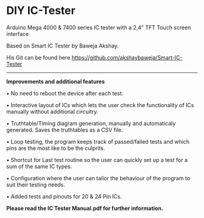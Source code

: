 # DIY IC-Tester
Arduino Mega 4000 &amp; 7400 series IC tester with a 2,4" TFT Touch screen interface

Based on Smart IC Tester by Baweja Akshay. 

His Git can be found here https://github.com/akshaybaweja/Smart-IC-Tester

------------------------------------------------------------------------------------------------
**Improvements and additional features**
      
• No need to reboot the device after each test.
      
• Interactive layout of ICs which lets the user check the functionality of ICs manually without additional circuitry.
      
• Truthtable/Timing diagram generation, manually and automaticaly generated. Saves the truthtables as a CSV file.
      
• Loop testing, the program keeps track of passed/failed tests and which pins are the most like to be the culprits.
      
• Shortcut for Last test routine so the user can quickly set up a test for a sum of the same IC types.
      
• Configuration where the user can tailor the behaviour of the program to suit their testing needs.
      
• Added tests and pinouts for 20 & 24 Pin ICs.


**Please read the IC Tester Manual.pdf for further information.**
